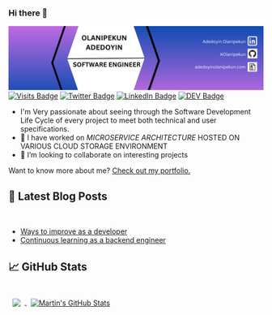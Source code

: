 ### Hi there 👋
[![Olanipekun](olanipekun.png)](https://adedoyinolanipekun.com/)
[![Visits Badge](https://badges.pufler.dev/visits/braydoncoyer/braydoncoyer)](https://adedoyinolanipekun.com/)
[![Twitter Badge](https://img.shields.io/badge/Twitter-Profile-informational?style=flat&logo=twitter&logoColor=white&color=1CA2F1)](https://twitter.com/AAOlanipekun)
[![LinkedIn Badge](https://img.shields.io/badge/LinkedIn-Profile-informational?style=flat&logo=linkedin&logoColor=white&color=0D76A8)](https://www.linkedin.com/in/adedoyinolanipekun/)
[![DEV Badge](https://img.shields.io/badge/Dev-Profile-informational?style=flat&logo=codepen&logoColor=white&color=black)](https://dev.to/aolanipekun)


<!--
**AOlanipekun/AOlanipekun** is a ✨ _special_ ✨ repository because its `README.md` (this file) appears on your GitHub profile.

Here are some ideas to get you started:

- 🔭 I’m currently working on ...
- 🌱 I’m currently learning ...
- 👯 I’m looking to collaborate on ...
- 🤔 I’m looking for help with ...
- 💬 Ask me about ...
- 📫 How to reach me: ...
- 😄 Pronouns: ...
- ⚡ Fun fact: ...
-->
- I'm Very passionate about seeing through the Software Development Life Cycle of every project to meet both technical and user specifications.
- 🔭 I have worked on *MICROSERVICE ARCHITECTURE* HOSTED ON VARIOUS CLOUD STORAGE ENVIRONMENT
- 👯 I’m looking to collaborate on interesting projects

Want to know more about me? [Check out my portfolio.](https://adedoyinolanipekun.com/)


## 📝 Latest Blog Posts

<br>

<!-- BLOG-POST-LIST:START -->
- [Ways to improve as a developer](https://www.linkedin.com/posts/adedoyin-olanipekun_collaboration-developer-coding-activity-7067237269077659648-u4PQ?)
- [Continuous learning as a backend engineer](https://dev.to/aolanipekun/continuous-learning-as-a-backend-engineer-271h)


## &#x1f4c8; GitHub Stats

<br>

<a href="https://github.com/braydoncoyer">
  <img align="center" style="margin:0.5rem" src="https://github-readme-stats.vercel.app/api/top-langs/?username=aolanipekun&hide=html,css&title_color=ffffff&text_color=c9cacc&icon_color=4AB197&bg_color=1A2B34" />
</a>

<a href="https://github.com/aolanipekun">
  <img align="center" style="margin:0.5rem" src="https://github-readme-stats.vercel.app/api?username=aolanipekun&show_icons=true&line_height=27&count_private=true&title_color=ffffff&text_color=c9cacc&icon_color=4AB097&bg_color=1A2B34" alt="Martin's GitHub Stats" />
</a>

<br>
<br>

